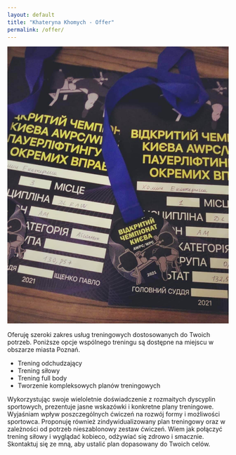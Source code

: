```yaml
---
layout: default
title: "Khateryna Khomych - Offer"
permalink: /offer/
---
```


<div id="offer" class="content">
      <div class="container mx-auto p-5 bg-gray-100">
        <div class="flex flex-col md:flex-row">
            <div class="md:flex-1 md:mr-8 rounded-lg overflow-hidden transition duration-300 hover:scale-105">
                <img src="/assets/zawodyKijow2.jpg" alt="Khateryna Khomych" class="rounded max-w-xs md:max-w-sm lg:max-w-md mx-auto">
            </div>
            <div class="md:flex-1 md:ml-8 shadow-lg bg-white rounded-lg p-4 border-2 border-gray-800">
                <p class="mb-2 leading-loose">Oferuję szeroki zakres usług treningowych dostosowanych do Twoich potrzeb. Poniższe opcje wspólnego treningu są dostępne na miejscu w obszarze miasta Poznań.</p>
                <ul class="list-disc mb-2 pl-5 space-y-2">
                    <li class="underline">Trening odchudzający</li>
                    <li class="underline">Trening siłowy</li>
                    <li class="underline">Trening full body</li>
                    <li class="underline">Tworzenie kompleksowych planów treningowych</li> 
                </ul>
                <p class="mb-2 leading-loose"> Wykorzystując swoje wieloletnie doświadczenie z rozmaitych dyscyplin sportowych, prezentuje jasne wskazówki i konkretne plany treningowe. Wyjaśniam wpływ poszczególnych ćwiczeń na rozwój formy i możliwości sportowca. Proponuję również zindywidualizowany plan treningowy oraz w zależności od potrzeb nieszablonowy zestaw ćwiczeń. Wiem jak połączyć trening siłowy i wyglądać kobieco, odżywiać się zdrowo i smacznie.
                Skontaktuj się ze mną, aby ustalić plan dopasowany do Twoich celów.
                </p>
            </div>
        </div>
    </div>
</div>